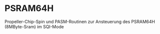 # PSRAM64H
 Propeller-Chip-Spin und PASM-Routinen zur Ansteuerung des PSRAM64H (8MByte-Sram) im SQI-Mode
 
